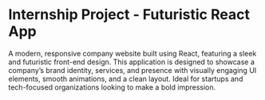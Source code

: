 # Internship Project - Futuristic React App

A modern, responsive company website built using React, featuring a sleek and futuristic front-end design. This application is designed to showcase a company’s brand identity, services, and presence with visually engaging UI elements, smooth animations, and a clean layout. Ideal for startups and tech-focused organizations looking to make a bold impression.
